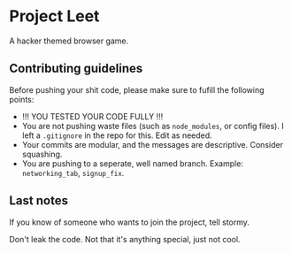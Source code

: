 # Project Leet
A hacker themed browser game.

## Contributing guidelines
Before pushing your shit code, please make sure to fufill the following points:

- !!! YOU TESTED YOUR CODE FULLY !!!
- You are not pushing waste files (such as `node_modules`, or config files). I left a `.gitignore` in the repo for this. Edit as needed.
- Your commits are modular, and the messages are descriptive. Consider squashing.
- You are pushing to a seperate, well named branch. Example: `networking_tab`, `signup_fix`.

## Last notes
If you know of someone who wants to join the project, tell stormy.

Don't leak the code. Not that it's anything special, just not cool.
